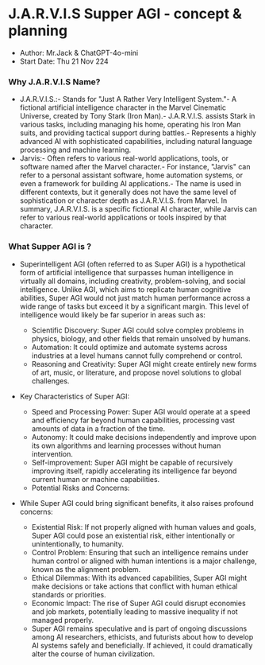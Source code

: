 # J.A.R.V.I.S Supper AGI - concept & planning
- Author: Mr.Jack & ChatGPT-4o-mini
- Start Date: Thu 21 Nov 224

### Why J.A.R.V.I.S Name?
- J.A.R.V.I.S.:- Stands for "Just A Rather Very Intelligent System."- A fictional artificial intelligence character in the Marvel Cinematic Universe, created by Tony Stark (Iron Man).- J.A.R.V.I.S. assists Stark in various tasks, including managing his home, operating his Iron Man suits, and providing tactical support during battles.- Represents a highly advanced AI with sophisticated capabilities, including natural language processing and machine learning.  
- Jarvis:- Often refers to various real-world applications, tools, or software named after the Marvel character.- For instance, "Jarvis" can refer to a personal assistant software, home automation systems, or even a framework for building AI applications.- The name is used in different contexts, but it generally does not have the same level of sophistication or character depth as J.A.R.V.I.S. from Marvel. In summary, J.A.R.V.I.S. is a specific fictional AI character, while Jarvis can refer to various real-world applications or tools inspired by that character.

### What Supper AGI is ?
- Superintelligent AGI (often referred to as Super AGI) is a hypothetical form of artificial intelligence that surpasses human intelligence in virtually all domains, including creativity, problem-solving, and social intelligence. Unlike AGI, which aims to replicate human cognitive abilities, Super AGI would not just match human performance across a wide range of tasks but exceed it by a significant margin. This level of intelligence would likely be far superior in areas such as:
  - Scientific Discovery: Super AGI could solve complex problems in physics, biology, and other fields that remain unsolved by humans.
  - Automation: It could optimize and automate systems across industries at a level humans cannot fully comprehend or control.
  - Reasoning and Creativity: Super AGI might create entirely new forms of art, music, or literature, and propose novel solutions to global challenges.

- Key Characteristics of Super AGI:
  - Speed and Processing Power: Super AGI would operate at a speed and efficiency far beyond human capabilities, processing vast amounts of data in a fraction of the time.
  - Autonomy: It could make decisions independently and improve upon its own algorithms and learning processes without human intervention.
  - Self-improvement: Super AGI might be capable of recursively improving itself, rapidly accelerating its intelligence far beyond current human or machine capabilities.
  - Potential Risks and Concerns:

- While Super AGI could bring significant benefits, it also raises profound concerns:
  - Existential Risk: If not properly aligned with human values and goals, Super AGI could pose an existential risk, either intentionally or unintentionally, to humanity.
  - Control Problem: Ensuring that such an intelligence remains under human control or aligned with human intentions is a major challenge, known as the alignment problem.
  - Ethical Dilemmas: With its advanced capabilities, Super AGI might make decisions or take actions that conflict with human ethical standards or priorities.
  - Economic Impact: The rise of Super AGI could disrupt economies and job markets, potentially leading to massive inequality if not managed properly.
  - Super AGI remains speculative and is part of ongoing discussions among AI researchers, ethicists, and futurists about how to develop AI systems safely and beneficially. If achieved, it could dramatically alter the course of human civilization.
